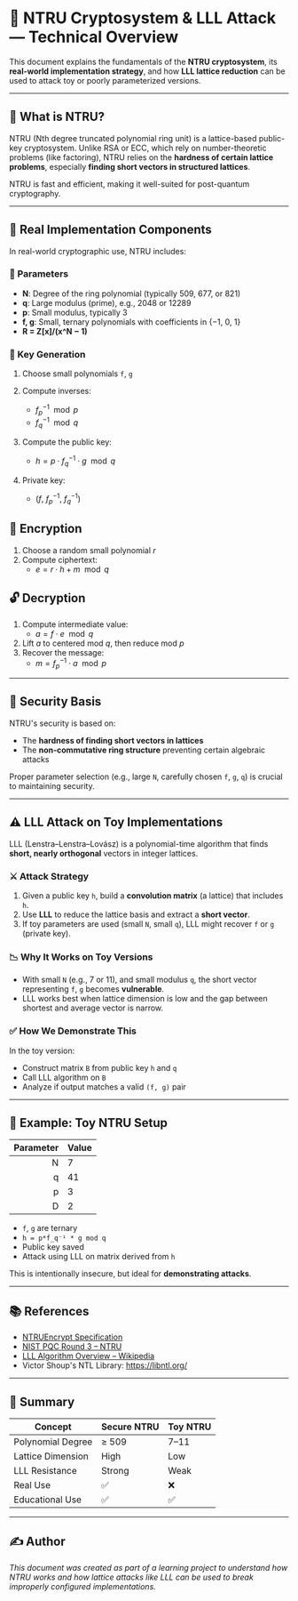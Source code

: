 # 🔐 NTRU Cryptosystem & LLL Attack — Technical Overview

This document explains the fundamentals of the **NTRU cryptosystem**, its **real-world implementation strategy**, and how **LLL lattice reduction** can be used to attack toy or poorly parameterized versions.

---

## 📌 What is NTRU?

NTRU (Nth degree truncated polynomial ring unit) is a lattice-based public-key cryptosystem. Unlike RSA or ECC, which rely on number-theoretic problems (like factoring), NTRU relies on the **hardness of certain lattice problems**, especially **finding short vectors in structured lattices**.

NTRU is fast and efficient, making it well-suited for post-quantum cryptography.

---

## 🔧 Real Implementation Components

In real-world cryptographic use, NTRU includes:

### 🔹 Parameters
- **N**: Degree of the ring polynomial (typically 509, 677, or 821)
- **q**: Large modulus (prime), e.g., 2048 or 12289
- **p**: Small modulus, typically 3
- **f, g**: Small, ternary polynomials with coefficients in {−1, 0, 1}
- **R = Z[x]/(x^N − 1)**

### 🔹 Key Generation
1. Choose small polynomials `f`, `g`

2. Compute inverses:
   - $f_p^{-1} \mod p$
   - $f_q^{-1} \mod q$

3. Compute the public key:
   - $h = p \cdot f_q^{-1} \cdot g \mod q$

4. Private key:
   - $(f,\ f_p^{-1},\ f_q^{-1})$
## 🔐 Encryption

1. Choose a random small polynomial $r$
2. Compute ciphertext:
   - $e = r \cdot h + m \mod q$

## 🔓 Decryption

1. Compute intermediate value:
   - $a = f \cdot e \mod q$
2. Lift $a$ to centered mod $q$, then reduce mod $p$
3. Recover the message:
   - $m = f_p^{-1} \cdot a \mod p$


---

## 🔐 Security Basis

NTRU's security is based on:
- The **hardness of finding short vectors in lattices**
- The **non-commutative ring structure** preventing certain algebraic attacks

Proper parameter selection (e.g., large `N`, carefully chosen `f`, `g`, `q`) is crucial to maintaining security.

---

## ⚠️ LLL Attack on Toy Implementations

LLL (Lenstra–Lenstra–Lovász) is a polynomial-time algorithm that finds **short, nearly orthogonal** vectors in integer lattices.

### ⚔️ Attack Strategy

1. Given a public key `h`, build a **convolution matrix** (a lattice) that includes `h`.
2. Use **LLL** to reduce the lattice basis and extract a **short vector**.
3. If toy parameters are used (small `N`, small `q`), LLL might recover `f` or `g` (private key).

### 📉 Why It Works on Toy Versions
- With small `N` (e.g., 7 or 11), and small modulus `q`, the short vector representing `f`, `g` becomes **vulnerable**.
- LLL works best when lattice dimension is low and the gap between shortest and average vector is narrow.

### ✅ How We Demonstrate This

In the toy version:
- Construct matrix `B` from public key `h` and `q`
- Call LLL algorithm on `B`
- Analyze if output matches a valid `(f, g)` pair

---

## 🧪 Example: Toy NTRU Setup

| Parameter | Value |
|----------:|-------|
| N         | 7     |
| q         | 41    |
| p         | 3     |
| D         | 2     |

- `f`, `g` are ternary
- `h = p*f_q⁻¹ * g mod q`
- Public key saved
- Attack using LLL on matrix derived from `h`

This is intentionally insecure, but ideal for **demonstrating attacks**.

---

## 📚 References

- [NTRUEncrypt Specification](https://datatracker.ietf.org/doc/html/draft-ietf-lamps-ntru-00)
- [NIST PQC Round 3 – NTRU](https://csrc.nist.gov/Projects/post-quantum-cryptography/round-3-submissions)
- [LLL Algorithm Overview – Wikipedia](https://en.wikipedia.org/wiki/LLL_algorithm)
- Victor Shoup's NTL Library: https://libntl.org/

---

## 📌 Summary

| Concept           | Secure NTRU | Toy NTRU |
|------------------|-------------|----------|
| Polynomial Degree | ≥ 509       | 7–11     |
| Lattice Dimension | High        | Low      |
| LLL Resistance    | Strong      | Weak     |
| Real Use          | ✅           | ❌        |
| Educational Use   | ✅           | ✅        |

---

## ✍️ Author

*This document was created as part of a learning project to understand how NTRU works and how lattice attacks like LLL can be used to break improperly configured implementations.*


